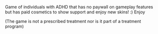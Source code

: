 Game of individuals with ADHD that has no paywall on gameplay features but has paid cosmetics to show support and enjoy new skins! :) Enjoy


(The game is not a prescribed treatment nor is it part of a treatment program)
